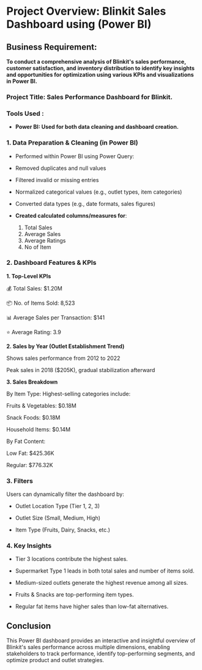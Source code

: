 # Project Overview: Blinkit Sales Dashboard using (Power BI)

## Business Requirement:
**To conduct a comprehensive analysis of Blinkit's sales performance, customer satisfaction, and inventory distribution to identify key insights and opportunities for optimization using various KPIs and visualizations in Power BI.**

### Project Title: Sales Performance Dashboard for Blinkit.

### Tools Used :
- **Power BI: Used for both data cleaning and dashboard creation.**


### 1. Data Preparation & Cleaning (in Power BI)

- Performed within Power BI using Power Query:

- Removed duplicates and null values

- Filtered invalid or missing entries

- Normalized categorical values (e.g., outlet types, item categories)

- Converted data types (e.g., date formats, sales figures)

- **Created calculated columns/measures for**:
  1. Total Sales
  2. Average Sales
  3. Average Ratings
  4. No of Item


### 2. Dashboard Features & KPIs


  **1. Top-Level KPIs**

💰 Total Sales: $1.20M

📦 No. of Items Sold: 8,523

📊 Average Sales per Transaction: $141

⭐ Average Rating: 3.9


  **2. Sales by Year (Outlet Establishment Trend)**

Shows sales performance from 2012 to 2022

Peak sales in 2018 ($205K), gradual stabilization afterward


  **3. Sales Breakdown**

By Item Type:
Highest-selling categories include:

Fruits & Vegetables: $0.18M

Snack Foods: $0.18M

Household Items: $0.14M

By Fat Content:

Low Fat: $425.36K

Regular: $776.32K



### 3. Filters

Users can dynamically filter the dashboard by:

- Outlet Location Type (Tier 1, 2, 3)

- Outlet Size (Small, Medium, High)

- Item Type (Fruits, Dairy, Snacks, etc.)



### 4. Key Insights

- Tier 3 locations contribute the highest sales.

- Supermarket Type 1 leads in both total sales and number of items sold.

- Medium-sized outlets generate the highest revenue among all sizes.

- Fruits & Snacks are top-performing item types.

- Regular fat items have higher sales than low-fat alternatives.


## Conclusion

This Power BI dashboard provides an interactive and insightful overview of Blinkit's sales performance across multiple dimensions, enabling stakeholders to track performance, identify top-performing segments, and optimize product and outlet strategies.
